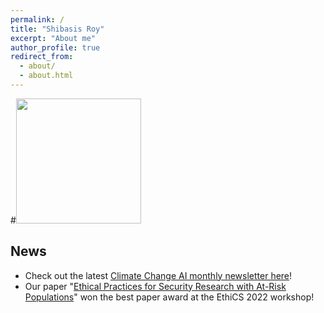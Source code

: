 ```yaml
---
permalink: /
title: "Shibasis Roy"
excerpt: "About me"
author_profile: true
redirect_from: 
  - about/
  - about.html
---
```




#<img src="/images/Bhalerao2021.jpeg" width="200">

## News

- Check out the latest [Climate Change AI monthly newsletter here](https://www.climatechange.ai/newsletter)!
- Our paper "[Ethical Practices for Security Research with At-Risk Populations](https://elissaredmiles.com/research/ethics_2022.pdf)" won the best paper award at the EthiCS 2022 workshop!
